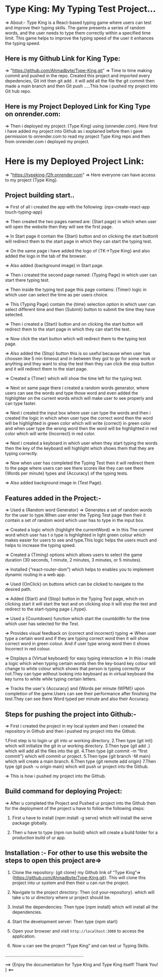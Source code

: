 
# Type King: My Typing Test Project...

=> About:- Type King is a React-based typing game where users can test and improve their typing skills. The game presents a series of random words, and the user needs to type them correctly within a specified time limit. This game helps to improve the typing speed of the user it enhances the typing speed. 

## Here is my Github Link for King Type:

=> "https://github.com/Ahmadbyte/Type-King.git" => Time to time making commit and pushed in the repo.
Created this project and imported every depedencies, Git init then git add . it will add all the file the git commit then made a main branch and then Git push .....This how i pushed my project into Git hub repo.

## Here is my Project Deployed Link for King Type on onrender.com:

=> Then i deployed my project: {Type King} using {onrender.com}.
Here first i have added my project into Github as i explained before then i gave permission to onrender.com to read my project Type King repo and then from onrender.com i deployed my project.

# Here is my Deployed Project Link:

=> "https://typeking-f2fr.onrender.com" => Here everyone can have access to my project {Type King}.

## Project building start..

=> First of all i created the app with the following:
{npx-create-react-app touch-typing-app}

=> Then created the two pages named are:
{Start page} in which when user will open the website then they will see the first page.

=> In Start page it contain the {Start} button and on clicking the start buttonit will redirect them to the start page in which they can start the typing test.

=> On the same page i have added the logo of {TK->Type King} and also added the logo in the tab of the browser.

=> Also added {background image} in Start page.

=> Then i created the second page named:
{Typing Page} in which user can start there typing test.

=> Then inside the typing test page this page contains: 
{Timer} logic in which user can select the time as per users choice.

=> This {Typing Page} contain the {time} selection option in which user can select different time
and then {Submit} button to submit the time they have selected.

=> Then i created a {Start} button and on clicking the start button will redirect them to the start page in which they can start the test.

=> Now click the start button which will redirect them to the typing test page.

=> Also added the {Stop} button this is so useful because when user has choosen like 5 min timeout and in between they got to go for some work or anything and they want to stop the test then they can click the stop button and it will redirect them to the start page.

=> Created a {Timer} which will show the time left for the typing test.

=> Next on same page there i created a random words generator, where users can see the words and type those word and even added the highlighter on the current words which will make user to see properly and can type faster.

=> Next i created the input box where user can type the words and then i created the logic in which   when user type the correct word then the word will be highlighted in green color which will write {correct} in green color and when user type the wrong word then the word will be highlighted in red color which will write {Incorrect} in red color.

=> Next i created a keyboard in which user when they start typing the words then the key of the keyboard will highlight which shows them that they are typing correctly.

=> Now when user has completed the Typing Test then it will redirect them to the page where users can see there scores like they can see there {Words per minute} types and {Accuracy} of the typing tests.

=> Also added background image in {Test Page}.


## Features added in the Project:-

=> Used a {Random word Generator} => Generates a set of random words for the user to type.When user enter the Typing Test page then their it contain a set of random word which user has to type in the input box.

=> Created a logic which {highlight the currentWord} => In this The current word which user has t o type is highlighted in light green colour which makes easier for users to see and type.This logic helps the users much and helps to increase the typing speed.

=> Created a {Timing} options which allows users to select the game duration (30 seconds, 1 minute, 2 minutes, 3 minutes, or 5 minutes).

=> Installed {“react-router-dom”} which helps to enables you to implement dynamic routing in a web app.

=> Used {OnClick} on buttons which can be clicked to navigate to the desired path.

=> Added {Start} and {Stop} button in the Typing Test page, which on clicking start it will start the test and on clicking stop it will stop the test and redirect to the start-typing page {./type}.

=> Used a {Countdown} function which start the countdoWn for the time which user has selected 	    for the Test.

=> Provides visual feedback on {correct and incorrect} typing => When user type a certain word and if they are typing correct word then it will show correct word in green colour. And if user type wrong word then it shows Incorrect in red colour.

=> Displays a {Virtual keyboard} for easy typing interaction => In this i made a logic which when typing certain words then the key-board key colour will change to white colour which shows that person is typing correctly or not.They can type without looking into keyboard as in virtual keyboard the key turns to white while typing certain letters.

=> Tracks the user's {Accuracy} and {Words per minute (WPM)} upon completion of the game.Users 	      can see their performance after finishing the test.They can see there Word typed per minute and also their Accuracy.


## Steps for pushing the project into Github:-

=> First i created the project in my local system and then i created the repository in Github and then i pushed my project into the Github.

1.First step is to login ur git into ur working directory.
2.Then type {git init} which will initialize the git in ur working directory.
3.Then type {git add .} which will add all the files into the git.
4.Then type {git commit -m “first commit”} which will commit ur project.
5.Then type {git branch -M main} which will create a main branch.
6.Then type {git remote add origin}
7.Then type {git push -u origin main} which will push ur project into the Github.

=> This is how i pushed my project into the Github.


## Build command for deploying Project:

=> After u completed the Project and Pushed ur project into the Github then for the deployment of the project u have to follow the following steps:

1. First u have to install {npm install -g serve} which will install the serve package globally.

2. Then u have to type {npm run build} which will create a build folder for a production build of ur app.


## Installation :- For other to use this website the steps to open this project are=>

1. Clone the repository:
	{git clone} my Github link of “Type King”=>{https://github.com/Ahmadbyte/Type-King.git}.
	This will clone this project into ur system and then their u can run the project.

2. Navigate to the project directory:
	Then {cd your-repository}. which will take u to ur directory where ur project should be.

3. Install the dependencies:
	Then type {npm install} which will install all the dependencies.

4. Start the development server:
	Then type {npm start}

5. Open your browser and visit `http://localhost:3000` to access the application.

6. Now u can see the project “Type King” and can test ur Typing Skills.

................................................................

==> {Enjoy the documentation for Type King and Type King itself! Thank You! } <==  


